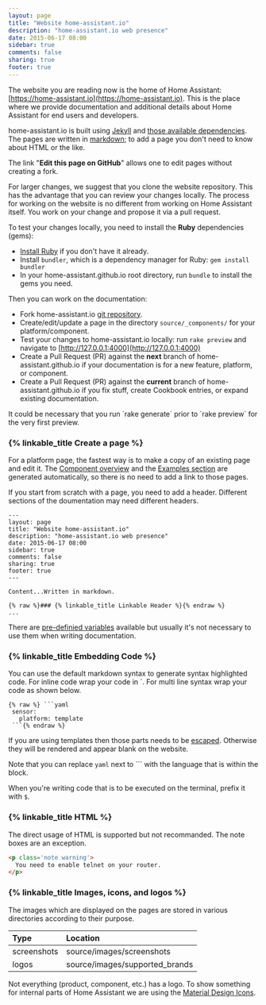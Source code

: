 ```yaml
---
layout: page
title: "Website home-assistant.io"
description: "home-assistant.io web presence"
date: 2015-06-17 08:00
sidebar: true
comments: false
sharing: true
footer: true
---
```


The website you are reading now is the home of Home Assistant: [https://home-assistant.io](https://home-assistant.io). This is the place where we provide documentation and additional details about Home Assistant for end users and developers.

home-assistant.io is built using [Jekyll](http://github.com/mojombo/jekyll) and [those available dependencies](https://pages.github.com/versions/). The pages are written in [markdown](http://daringfireball.net/projects/markdown/); to add a page you don't need to know about HTML or the like.

The link "**Edit this page on GitHub**" allows one to edit pages without creating a fork.

For larger changes, we suggest that you clone the website repository. This has the advantage that you can review your changes locally. The process for working on the website is no different from working on Home Assistant itself. You work on your change and propose it via a pull request.

To test your changes locally, you need to install the **Ruby** dependencies (gems):

- [Install Ruby](https://www.ruby-lang.org/en/documentation/installation/) if you don't have it already.
- Install `bundler`, which is a dependency manager for Ruby: `gem install bundler`
- In your home-assistant.github.io root directory, run `bundle` to install the gems you need.

Then you can work on the documentation:

- Fork home-assistant.io [git repository](https://github.com/home-assistant/home-assistant.github.io).
- Create/edit/update a page in the directory `source/_components/` for your platform/component.
- Test your changes to home-assistant.io locally: run `rake preview` and navigate to [http://127.0.0.1:4000](http://127.0.0.1:4000)
- Create a Pull Request (PR) against the **next** branch of home-assistant.github.io if your documentation is for a new feature, platform, or component.
- Create a Pull Request (PR) against the **current** branch of home-assistant.github.io if you fix stuff, create Cookbook entries, or expand existing documentation.

<p class='note'>
It could be necessary that you run `rake generate` prior to `rake preview` for the very first preview.
</p>

### {% linkable_title Create a page %}

For a platform page, the fastest way is to make a copy of an existing page and edit it. The [Component overview](/components/) and the [Examples section](/cookbook/) are generated automatically, so there is no need to add a link to those pages.

If you start from scratch with a page, you need to add a header. Different sections of the doumentation may need different headers.

```text
---
layout: page
title: "Website home-assistant.io"
description: "home-assistant.io web presence"
date: 2015-06-17 08:00
sidebar: true
comments: false
sharing: true
footer: true
---

Content...Written in markdown. 

{% raw %}### {% linkable_title Linkable Header %}{% endraw %}
...
```

There are [pre-definied variables](https://jekyllrb.com/docs/variables/) available but usually it's not necessary to use them when writing documentation.

### {% linkable_title Embedding Code %}

You can use the default markdown syntax to generate syntax highlighted code. For inline code wrap your code in \`. For multi line syntax wrap your code as shown below.

```text
{% raw %} ```yaml
 sensor:
   platform: template
 ```{% endraw %}
```

If you are using templates then those parts needs to be [escaped](http://stackoverflow.com/a/24102537). Otherwise they will be rendered and appear blank on the website.

Note that you can replace `yaml` next to \`\`\` with the language that is within the block.

When you're writing code that is to be executed on the terminal, prefix it with `$`.

### {% linkable_title HTML %}

The direct usage of HTML is supported but not recommanded. The note boxes are an exception.

```html
<p class='note warning'>
  You need to enable telnet on your router. 
</p>
```

### {% linkable_title Images, icons, and logos %}

The images which are displayed on the pages are stored in various directories according to their purpose.

| Type         | Location                                      |
| :----------- |:----------------------------------------------|
| screenshots  | source/images/screenshots                     |
| logos        | source/images/supported_brands                |

Not everything (product, component, etc.) has a logo. To show something for internal parts of Home Assistant we are using the [Material Design Icons](https://materialdesignicons.com/).
